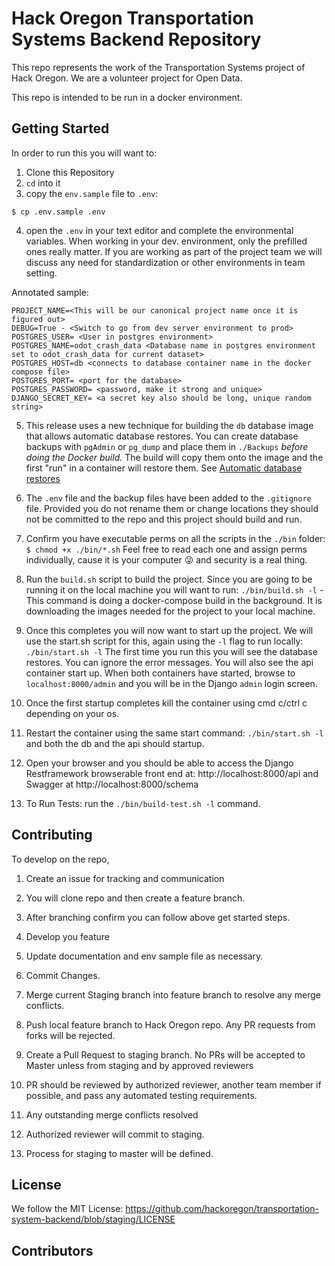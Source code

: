 # Hack Oregon Transportation Systems Backend Repository

This repo represents the work of the Transportation Systems project of Hack Oregon. We are a volunteer project for Open Data.

This repo is intended to be run in a docker environment.

## Getting Started

In order to run this you will want to:

1. Clone this Repository
2. `cd` into it
3. copy the `env.sample` file to `.env`:
```
$ cp .env.sample .env
```
4. open the `.env` in your text editor and complete the environmental variables. When working in your dev. environment, only the prefilled ones really matter. If you are working as part of the project team we will discuss any need for standardization or other environments in team setting.

Annotated sample:

```
PROJECT_NAME=<This will be our canonical project name once it is figured out>
DEBUG=True - <Switch to go from dev server environment to prod>
POSTGRES_USER= <User in postgres environment>
POSTGRES_NAME=odot_crash_data <Database name in postgres environment set to odot_crash_data for current dataset>
POSTGRES_HOST=db <connects to database container name in the docker compose file>
POSTGRES_PORT= <port for the database>
POSTGRES_PASSWORD= <password, make it strong and unique>
DJANGO_SECRET_KEY= <a secret key also should be long, unique random string>
```

5. This release uses a new technique for building the `db` database image that allows automatic database restores. You can create database backups with `pgAdmin` or `pg_dump` and place them in `./Backups` *before doing the Docker build.* The build will copy them onto the image and the first "run" in a container will restore them. See [Automatic database restores](https://github.com/hackoregon/data-science-pet-containers/blob/master/README.md#automatic-database-restores)

6. The `.env` file and the backup files have been added to the `.gitignore` file. Provided you do not rename them or change locations they should not be committed to the repo and this project should build and run.

7. Confirm you have executable perms on all the scripts in the `./bin` folder: `$ chmod +x ./bin/*.sh` Feel free to read each one and assign perms individually, cause it is your computer :stuck_out_tongue_winking_eye: and security is a real thing.

8. Run the `build.sh` script to build the project. Since you are going to be running it on the local machine you will want to run: `./bin/build.sh -l` - This command is doing a docker-compose build in the background. It is downloading the images needed for the project to your local machine.

9. Once this completes you will now want to start up the project. We will use the start.sh script for this, again using the `-l` flag to run locally:  `./bin/start.sh -l` The first time you run this you will see the database restores. You can ignore the error messages. You will also see the api container start up. When both containers have started, browse to `localhost:8000/admin` and you will be in the Django `admin` login screen.

10. Once the first startup completes kill the container using cmd c/ctrl c depending on your os.

11. Restart the container using the same start command:  `./bin/start.sh -l` and both the db and the api should startup.

12. Open your browser and you should be able to access the Django Restframework browserable front end at: http://localhost:8000/api and Swagger at http://localhost:8000/schema

13. To Run Tests: run the `./bin/build-test.sh -l` command.


## Contributing

To develop on the repo,

1. Create an issue for tracking and communication

2. You will clone repo and then create a feature branch.

3. After branching confirm you can follow above get started steps.

4. Develop you feature

5. Update documentation and env sample file as necessary.

6. Commit Changes.

7. Merge current Staging branch into feature branch to resolve any merge conflicts.

8. Push local feature branch to Hack Oregon repo. Any PR requests from forks will be rejected.

9. Create a Pull Request to staging branch. No PRs will be accepted to Master unless from staging and by approved reviewers

10. PR should be reviewed by authorized reviewer, another team member if possible, and pass any automated testing requirements.

11. Any outstanding merge conflicts resolved

12. Authorized reviewer will commit to staging.

13. Process for staging to master will be defined.

## License

We follow the MIT License: https://github.com/hackoregon/transportation-system-backend/blob/staging/LICENSE

## Contributors

<To Be added>
